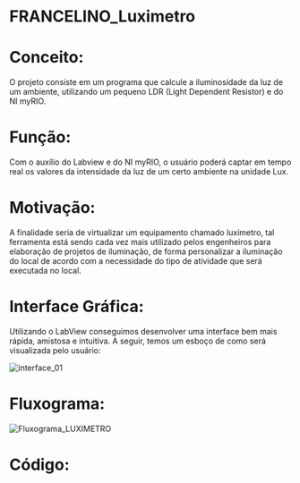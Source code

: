 # FRANCELINO_Luximetro

# Conceito:
O projeto consiste em um programa que calcule a iluminosidade da luz de um ambiente, utilizando um pequeno LDR (Light Dependent Resistor) e do NI myRIO.

# Função:
Com o auxílio do Labview e do NI myRIO, o usuário poderá captar em tempo real os valores  da intensidade da luz de um certo ambiente na unidade Lux.

# Motivação:
A finalidade seria de virtualizar um equipamento chamado luxímetro, tal ferramenta está sendo cada vez mais utilizado pelos engenheiros para elaboração de projetos de iluminação, de forma personalizar a iluminação do local de acordo com a necessidade do tipo de atividade que será executada no local.
# Interface Gráfica:
Utilizando o LabView conseguimos desenvolver uma interface bem mais rápida, amistosa e intuitiva. A seguir, temos um esboço de como será visualizada pelo usuário:

![interface_01](https://user-images.githubusercontent.com/48970460/59734096-83d99c80-9226-11e9-9c7b-c603c60735fe.jpg)

# Fluxograma:

![Fluxograma_LUXIMETRO](https://user-images.githubusercontent.com/48970460/60476767-2e07ea00-9c53-11e9-851c-f4a0a4b80b8c.jpeg)

# Código:



